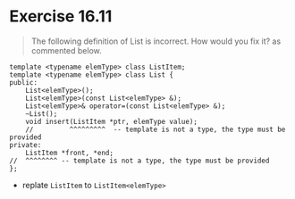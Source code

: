 # Exercise 16.11
> The following definition of List is incorrect. How would you fix it?
> as commented below.
```
template <typename elemType> class ListItem;
template <typename elemType> class List {
public:
    List<elemType>();
    List<elemType>(const List<elemType> &);
    List<elemType>& operator=(const List<elemType> &);
    ~List();
    void insert(ListItem *ptr, elemType value);
    //         ^^^^^^^^^  -- template is not a type, the type must be provided
private:
    ListItem *front, *end;
//  ^^^^^^^^ -- template is not a type, the type must be provided
};
```
- replate `ListItem` to `ListItem<elemType>`
